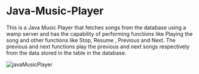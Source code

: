 # Java-Music-Player
This is a Java Music Player that fetches songs from the database using a wamp server and has the capability of performing functions like Playing the song and other functions like Stop, Resume , Previous and Next. The previous and next functions play the previous and next songs respectively from the data stored in the table in the database.






![javaMusicPlayer](https://user-images.githubusercontent.com/41390965/87883285-ec93d980-ca23-11ea-8f7f-076d75932524.PNG)
